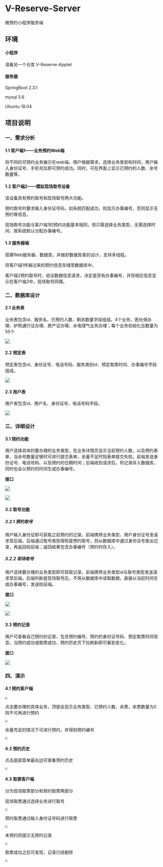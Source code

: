 # V-Reserve-Server
微预约小程序服务端


## 环境
#### 小程序
请看另一个仓库 V-Reserve-Applet

#### 服务器

SpringBoot 2.3.1

mysql 5.6

Ubuntu 18.04




## 项目说明

### 一、需求分析

#### 1.1 客户端1——业务预约Web端

将不同的可预约业务展示在web端，用户根据需求，选择业务类型和时间，用户输入身份证号、手机号后即可预约成功。同时，可在界面上显示已预约的人数、余号数量等，

#### 1.2 客户端2——模拟现场取号设备

该设备具有预约取号和现场取号两大功能。

预约取号时要求输入身份证号码，如系统匹配成功，则显示办事编号，否则显示无预约等信息。

现场取号功能与客户端1的预约功能基本相同，但只需选择业务类型，无需选择时间，按系统默认分配办事编号。

#### 1.3 服务器端

搭建Web服务器、数据库，并做好数据库表的设计，支持多线程。

将客户端1传输过来的预约信息存储至数据库中。

客户端2预约取号时，验证数据信息请求，决定是否有办事编号，并将相应信息显示在客户端2中，现场取号同理。



### 二、数据库设计

#### 2.1 业务表

业务表包含id、服务名、已预约人数、剩余数量字段组成。4个业务，医社保办理、护照通行证办理、房产证办理、水电煤气业务办理；每个业务初始化总数量为50个

![](https://gitee.com/hofe/graph/raw/master/img/20200610150019.png)



#### 2.2 预定表

预定表包含id、身份证号、电话号码、服务类别id、预定取票时间、办事编号字段组成。

![](https://gitee.com/hofe/graph/raw/master/img/20200610150215.png)



#### 2.3 用户表

用户表包含id、用户名、身份证号、电话号码字段。

![](https://gitee.com/hofe/graph/raw/master/img/20200610150700.png)



### 三、详细设计

#### 3.1 预约功能

用户选择具体的要办理的业务类型，在业务详情页显示当前预约人数，以及预约表单，当余号数量足够时可进行提交表单，余量不足时则表单提交失败。前端发送身份证号、电话号码、以及预约的日期时间；后端收到请求后，将记录存入数据库，同时也会以预约的时间生成办事编号。

**接口**

![](https://gitee.com/hofe/graph/raw/master/img/20200610154053.png)



![](https://gitee.com/hofe/graph/raw/master/img/20200610155229.png)



#### 3.2 取号功能

##### 3.2.1 预约取号

用户输入身份证即可获取之前预约的记录。前端携带业务类型、用户身份证号发请求至后端，后端通过取号类型得知是预约取号，则从数据库中通过身份证号查出记录，再返回给前端；返回结果包含办事编号（预约时存入）。

##### 3.2.2 现场取号

用户选择要办理的业务类型即可获取记录。前端携带业务类型id与取号类型发送请求至后端，后端判断是现场取号后，不用从数据库中读取数据，直接以当前时间生成办事编号，发送给前端。

**接口**

![](https://gitee.com/hofe/graph/raw/master/img/20200610155925.png)

![](https://gitee.com/hofe/graph/raw/master/img/20200610155955.png)



#### 3.3 预约记录

用户可查看自己预约的记录，包含预约编号、预约的身份证号码、预定取票时间信息。当预约成功或取票成功，预约历史页下拉刷新即可看到变化。

**接口**

![](https://gitee.com/hofe/graph/raw/master/img/20200610160452.png)





### 四、演示

#### 4.1 预约客户端



<img src="https://gitee.com/hofe/graph/raw/master/img/20200610143821.png" style="zoom: 50%;" />

点击要办理的具体业务，顶部会显示业务类型、已预约人数、余票，余票数量为0则不可再进行预约

<img src="https://gitee.com/hofe/graph/raw/master/img/20200610144123.png" style="zoom:50%;" />



余量充足的情况下可进行预约，并得到预约编号

<img src="https://gitee.com/hofe/graph/raw/master/img/20200610144243.png" style="zoom:50%;" />

#### 4.2 预约历史

点击底部菜单最右边可查看预约历史

<img src="https://gitee.com/hofe/graph/raw/master/img/20200610144400.png" style="zoom:50%;" />



#### 4.3 取票客户端

分为现场取票部分和预约取票两部分

现场取票通过选择业务进行取号

<img src="https://gitee.com/hofe/graph/raw/master/img/20200610144601.png" style="zoom:50%;" />

预约取票通过输入身份证号码进行取票

<img src="https://gitee.com/hofe/graph/raw/master/img/20200610144754.png" style="zoom:50%;" />



未预约则提示无预约记录

<img src="https://gitee.com/hofe/graph/raw/master/img/20200610144850.png" style="zoom:50%;" />



取票成功之后可发现，记录已经删除

<img src="https://gitee.com/hofe/graph/raw/master/img/20200610145000.png" style="zoom:50%;" />





